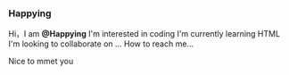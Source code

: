 ### Happying
Hi，I am **@Happying**
I'm interested in coding
I'm currently learning HTML
I'm looking to collaborate on ...
How to reach me...

Nice to mmet you
